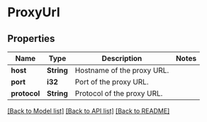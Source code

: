 # ProxyUrl

## Properties

Name | Type | Description | Notes
------------ | ------------- | ------------- | -------------
**host** | **String** | Hostname of the proxy URL. | 
**port** | **i32** | Port of the proxy URL. | 
**protocol** | **String** | Protocol of the proxy URL. | 

[[Back to Model list]](../README.md#documentation-for-models) [[Back to API list]](../README.md#documentation-for-api-endpoints) [[Back to README]](../README.md)


